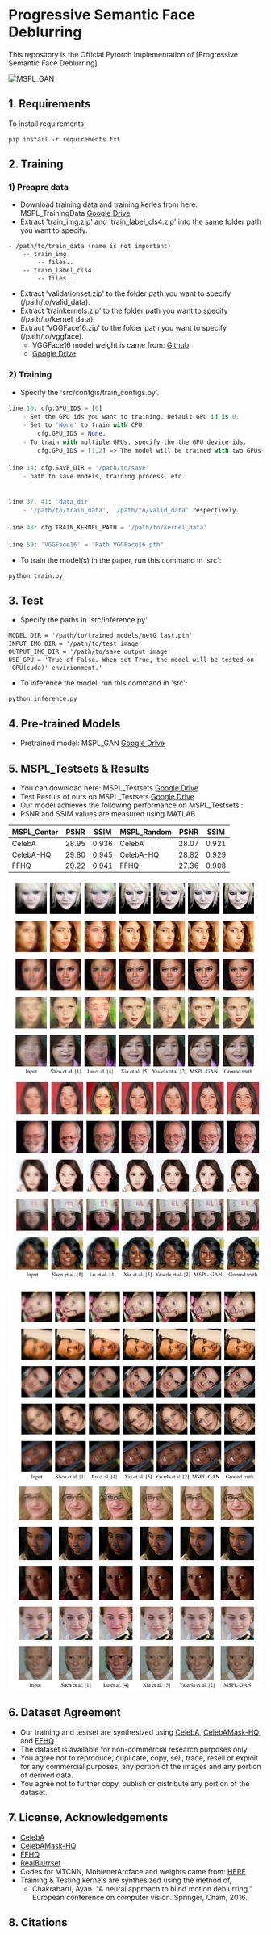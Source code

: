 # Progressive Semantic Face Deblurring

This repository is the Official Pytorch Implementation of [Progressive Semantic Face Deblurring]. 

![MSPL_GAN](/images/mspl_gan.png)

## 1. Requirements
To install requirements:
```setup
pip install -r requirements.txt
```

## 2. Training
### 1) Preapre data
+ Download training data and training kerles from here: MSPL_TrainingData [Google Drive](https://drive.google.com/drive/folders/1ZE5EAgYxW-KE0EGPGQfU8KHAv6qHV8gy?usp=sharing)
+ Extract 'train_img.zip' and 'train_label_cls4.zip' into the same folder path you want to specify.
```Example
- /path/to/train_data (name is not important)
    -- train_img
        -- files..
    -- train_label_cls4
        -- files..
```
+ Extract 'validationset.zip' to the folder path you want to specify (/path/to/valid_data).
+ Extract 'trainkernels.zip' to the folder path you want to specify (/path/to/kernel_data).
+ Extract 'VGGFace16.zip' to the folder path you want to specify (/path/to/vggface).
    - VGGFace16 model weight is came from: [Github](https://github.com/ustclby/Unsupervised-Domain-Specific-Deblurring)
    - [Google Drive](https://drive.google.com/file/d/1MGSQpN-wsUe1EzADWSa13R7Czf00Xmmn/view?usp=sharing)


### 2) Training
+ Specify the 'src/confgis/train_configs.py'.
```train_configs.py
line 10: cfg.GPU_IDS = [0]
    - Set the GPU ids you want to training. Default GPU id is 0.
    - Set to 'None' to train with CPU.
        cfg.GPU_IDS = None.
    - To train with multiple GPUs, specify the the GPU device ids. 
        cfg.GPU_IDS = [1,2] => The model will be trained with two GPUs(device ids(1,2)).

line 14: cfg.SAVE_DIR = '/path/to/save' 
    - path to save models, training process, etc. 
    

line 37, 41: 'data_dir'
    - '/path/to/train_data', '/path/to/valid_data' respectively.

line 48: cfg.TRAIN_KERNEL_PATH = '/path/to/kernel_data'

line 59: 'VGGFace16' = 'Path VGGFace16.pth"
```

+ To train the model(s) in the paper, run this command in 'src':
```train
python train.py
```

## 3. Test
+ Specify the paths in 'src/inference.py'
```
MODEL_DIR = '/path/to/trained models/netG_last.pth'
INPUT_IMG_DIR = '/path/to/test image'
OUTPUT_IMG_DIR = '/path/to/save output image'
USE_GPU = 'True of False. When set True, the model will be tested on 'GPU(cuda)' envirionment.'
```
+ To inference the model, run this command in 'src':
```inference
python inference.py
```

## 4. Pre-trained Models
+ Pretrained model: MSPL_GAN [Google Drive](https://drive.google.com/drive/folders/1W55HWWkv3PhexuRBa9xCVjdC6WWcc5al?usp=sharing)


## 5. MSPL_Testsets & Results
+ You can download here: MSPL_Testsets [Google Drive](https://drive.google.com/drive/folders/1522V-vcngc48PdIKNEee0jVb3uGKMVpd?usp=sharing)
+ Test Restuls of ours on MSPL_Testsets [Google Drive](https://drive.google.com/drive/folders/1mmK7qDhxOOehYCeTNMOTI0RhBj1HUDqx?usp=sharing)
+ Our model achieves the following performance on MSPL_Testsets :
+ PSNR and SSIM values are measured using MATLAB.

| MSPL_Center   | PSNR      | SSIM      | MSPL_Random   | PSNR      | SSIM      |
| ------------- | --------- | --------- | ------------- | --------- | --------- |
| CelebA        | 28.95     | 0.936     | CelebA        | 28.07     | 0.921     |
| CelebA-HQ     | 29.80     | 0.945     | CelebA-HQ     | 28.82     | 0.929     |
| FFHQ          | 29.22     | 0.941     | FFHQ          | 27.36     | 0.908     |


![result1](/images/fig1.PNG)
![result2](/images/fig2.PNG)
![result3](/images/fig3.png)
![result4](/images/fig4.PNG)


## 6. Dataset Agreement
+ Our training and testset are synthesized using [CelebA](http://mmlab.ie.cuhk.edu.hk/projects/CelebA.html), [CelebAMask-HQ](https://github.com/switchablenorms/CelebAMask-HQ), and [FFHQ](https://github.com/NVlabs/ffhq-dataset).
+ The dataset is available for non-commercial research purposes only.
+ You agree not to reproduce, duplicate, copy, sell, trade, resell or exploit for any commercial purposes, any portion of the images and any portion of derived data.
+ You agree not to further copy, publish or distribute any portion of the dataset. 


## 7. License, Acknowledgements
+ [CelebA](http://mmlab.ie.cuhk.edu.hk/projects/CelebA.html)
+ [CelebAMask-HQ](https://github.com/switchablenorms/CelebAMask-HQ)
+ [FFHQ](https://github.com/NVlabs/ffhq-dataset)
+ [RealBlurrset](http://vllab.ucmerced.edu/wlai24/cvpr16_deblur_study/)
+ Codes for MTCNN, MobienetArcface and weights came from: [HERE](https://github.com/TreB1eN/InsightFace_Pytorch)
+ Training & Testing kernels are synthesized using the method of,
    + Chakrabarti, Ayan. "A neural approach to blind motion deblurring." European conference on computer vision. Springer, Cham, 2016.


## 8. Citations

